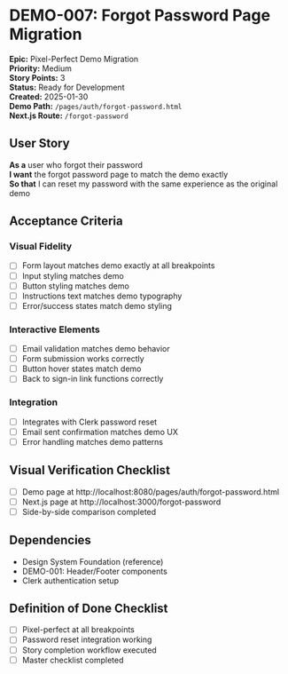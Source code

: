 # DEMO-007: Forgot Password Page Migration

**Epic:** Pixel-Perfect Demo Migration  
**Priority:** Medium  
**Story Points:** 3  
**Status:** Ready for Development  
**Created:** 2025-01-30  
**Demo Path:** `/pages/auth/forgot-password.html`  
**Next.js Route:** `/forgot-password`

## User Story

**As a** user who forgot their password  
**I want** the forgot password page to match the demo exactly  
**So that** I can reset my password with the same experience as the original demo

## Acceptance Criteria

### Visual Fidelity
- [ ] Form layout matches demo exactly at all breakpoints
- [ ] Input styling matches demo
- [ ] Button styling matches demo
- [ ] Instructions text matches demo typography
- [ ] Error/success states match demo styling

### Interactive Elements
- [ ] Email validation matches demo behavior
- [ ] Form submission works correctly
- [ ] Button hover states match demo
- [ ] Back to sign-in link functions correctly

### Integration
- [ ] Integrates with Clerk password reset
- [ ] Email sent confirmation matches demo UX
- [ ] Error handling matches demo patterns

## Visual Verification Checklist
- [ ] Demo page at http://localhost:8080/pages/auth/forgot-password.html
- [ ] Next.js page at http://localhost:3000/forgot-password
- [ ] Side-by-side comparison completed

## Dependencies
- Design System Foundation (reference)
- DEMO-001: Header/Footer components
- Clerk authentication setup

## Definition of Done Checklist
- [ ] Pixel-perfect at all breakpoints
- [ ] Password reset integration working
- [ ] Story completion workflow executed
- [ ] Master checklist completed